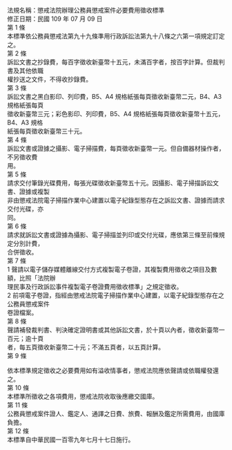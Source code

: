 法規名稱：懲戒法院辦理公務員懲戒案件必要費用徵收標準  
修正日期：民國 109 年 07 月 09 日  
第 1 條  
本標準依公務員懲戒法第九十九條準用行政訴訟法第九十八條之六第一項規定訂定之。  
第 2 條  
訴訟文書之抄錄費，每百字徵收新臺幣十五元，未滿百字者，按百字計算。但裁判書及其他依職  
權抄送之文件，不得收抄錄費。  
第 3 條  
訴訟文書之黑白影印、列印費，B5、A4 規格紙張每頁徵收新臺幣二元，B4、A3 規格紙張每頁  
徵收新臺幣三元；彩色影印、列印費，B5、A4 規格紙張每頁徵收新臺幣十五元，B4、A3 規格  
紙張每頁徵收新臺幣三十元。  
第 4 條  
訴訟文書或證據之攝影、電子掃描費，每頁徵收新臺幣一元。但自備器材操作者，不另徵收費  
用。  
第 5 條  
請求交付筆錄光碟費用，每張光碟徵收新臺幣五十元。因攝影、電子掃描訴訟文書、證據或複製  
非由懲戒法院電子掃描作業中心建置以電子紀錄型態存在之訴訟文書、證據而請求交付光碟，亦  
同。  
第 6 條  
請求就訴訟文書或證據為攝影、電子掃描並列印或交付光碟，應依第三條至前條規定分別計費，  
合併徵收。  
第 7 條  
1 聲請以電子儲存媒體離線交付方式複製電子卷證，其複製費用徵收之項目及數額，比照「法院辦  
理民事及行政訴訟事件複製電子卷證費用徵收標準」之規定徵收。  
2 前項電子卷證，指經由懲戒法院電子掃描作業中心建置，以電子紀錄型態存在之公務員懲戒案件  
卷證檔案。  
第 8 條  
聲請補發裁判書、判決確定證明書或其他訴訟文書，於十頁以內者，徵收新臺幣一百元；逾十頁  
者，每五頁徵收新臺幣二十元；不滿五頁者，以五頁計算。  
第 9 條  


依本標準規定徵收之必要費用如有溢收情事者，懲戒法院應依聲請或依職權發還之。  
第 10 條  
本標準所徵收之各項費用，懲戒法院收取後應繳交國庫。  
第 11 條  
公務員懲戒案件證人、鑑定人、通譯之日費、旅費、報酬及鑑定所需費用，由國庫負擔。  
第 12 條  
本標準自中華民國一百零九年七月十七日施行。  


